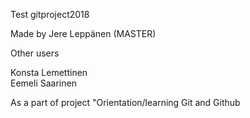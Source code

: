 Test gitproject2018

Made by
Jere Leppänen (MASTER)

Other users

Konsta Lemettinen</br>
Eemeli Saarinen 

As a part of project "Orientation/learning Git and Github
